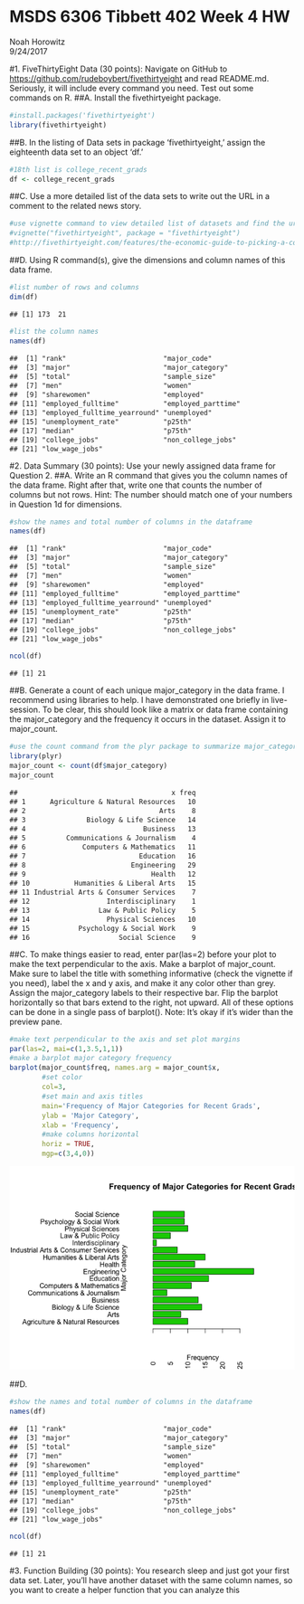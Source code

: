 # MSDS 6306 Tibbett 402 Week 4 HW
Noah Horowitz  
9/24/2017  



#1. FiveThirtyEight Data (30 points): Navigate on GitHub to https://github.com/rudeboybert/fivethirtyeight and read README.md. Seriously, it will include every command you need. Test out some commands on R.
##A. Install the fivethirtyeight package.

```r
#install.packages('fivethirtyeight')
library(fivethirtyeight)
```

##B. In the listing of Data sets in package ‘fivethirtyeight,’ assign the eighteenth data set to an object ‘df.’

```r
#18th list is college_recent_grads
df <- college_recent_grads
```

##C. Use a more detailed list of the data sets to write out the URL in a comment to the related news story.

```r
#use vignette command to view detailed list of datasets and find the url
#vignette("fivethirtyeight", package = "fivethirtyeight")
#http://fivethirtyeight.com/features/the-economic-guide-to-picking-a-college-major/
```

##D. Using R command(s), give the dimensions and column names of this data frame.

```r
#list number of rows and columns
dim(df)
```

```
## [1] 173  21
```

```r
#list the column names
names(df)
```

```
##  [1] "rank"                        "major_code"                 
##  [3] "major"                       "major_category"             
##  [5] "total"                       "sample_size"                
##  [7] "men"                         "women"                      
##  [9] "sharewomen"                  "employed"                   
## [11] "employed_fulltime"           "employed_parttime"          
## [13] "employed_fulltime_yearround" "unemployed"                 
## [15] "unemployment_rate"           "p25th"                      
## [17] "median"                      "p75th"                      
## [19] "college_jobs"                "non_college_jobs"           
## [21] "low_wage_jobs"
```

#2. Data Summary (30 points): Use your newly assigned data frame for Question 2.
##A. Write an R command that gives you the column names of the data frame. Right after that, write one that counts the number of columns but not rows. Hint: The number should match one of your numbers in Question 1d for dimensions.

```r
#show the names and total number of columns in the dataframe
names(df)
```

```
##  [1] "rank"                        "major_code"                 
##  [3] "major"                       "major_category"             
##  [5] "total"                       "sample_size"                
##  [7] "men"                         "women"                      
##  [9] "sharewomen"                  "employed"                   
## [11] "employed_fulltime"           "employed_parttime"          
## [13] "employed_fulltime_yearround" "unemployed"                 
## [15] "unemployment_rate"           "p25th"                      
## [17] "median"                      "p75th"                      
## [19] "college_jobs"                "non_college_jobs"           
## [21] "low_wage_jobs"
```

```r
ncol(df)
```

```
## [1] 21
```
##B. Generate a count of each unique major_category in the data frame. I recommend using libraries to help. I have demonstrated one briefly in live-session. To be clear, this should look like a matrix or data frame containing the major_category and the frequency it occurs in the dataset. Assign it to major_count.

```r
#use the count command from the plyr package to summarize major_category
library(plyr)
major_count <- count(df$major_category)
major_count
```

```
##                                      x freq
## 1      Agriculture & Natural Resources   10
## 2                                 Arts    8
## 3               Biology & Life Science   14
## 4                             Business   13
## 5          Communications & Journalism    4
## 6              Computers & Mathematics   11
## 7                            Education   16
## 8                          Engineering   29
## 9                               Health   12
## 10           Humanities & Liberal Arts   15
## 11 Industrial Arts & Consumer Services    7
## 12                   Interdisciplinary    1
## 13                 Law & Public Policy    5
## 14                   Physical Sciences   10
## 15            Psychology & Social Work    9
## 16                      Social Science    9
```
##C. To make things easier to read, enter par(las=2) before your plot to make the text perpendicular to the axis. Make a barplot of major_count. Make sure to label the title with something informative (check the vignette if you need), label the x and y axis, and make it any color other than grey. Assign the major_category labels to their respective bar. Flip the barplot horizontally so that bars extend to the right, not upward. All of these options can be done in a single pass of barplot(). Note: It’s okay if it’s wider than the preview pane. 

```r
#make text perpendicular to the axis and set plot margins
par(las=2, mai=c(1,3.5,1,1))
#make a barplot major category frequency
barplot(major_count$freq, names.arg = major_count$x,
        #set color
        col=3, 
        #set main and axis titles
        main='Frequency of Major Categories for Recent Grads', 
        ylab = 'Major Category', 
        xlab = 'Frequency',
        #make columns horizontal
        horiz = TRUE, 
        mgp=c(3,4,0))
```

![](Horowitz_Noah_HW_4_files/figure-html/2C-1.png)<!-- -->

##D.

```r
#show the names and total number of columns in the dataframe
names(df)
```

```
##  [1] "rank"                        "major_code"                 
##  [3] "major"                       "major_category"             
##  [5] "total"                       "sample_size"                
##  [7] "men"                         "women"                      
##  [9] "sharewomen"                  "employed"                   
## [11] "employed_fulltime"           "employed_parttime"          
## [13] "employed_fulltime_yearround" "unemployed"                 
## [15] "unemployment_rate"           "p25th"                      
## [17] "median"                      "p75th"                      
## [19] "college_jobs"                "non_college_jobs"           
## [21] "low_wage_jobs"
```

```r
ncol(df)
```

```
## [1] 21
```


#3. Function Building (30 points): You research sleep and just got your first data set. Later, you’ll have another dataset with the same column names, so you want to create a helper function that you can analyze this 
